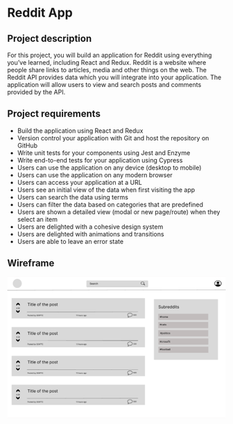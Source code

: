 # Reddit App

## Project description

For this project, you will build an application for Reddit using everything you’ve learned, including React and Redux.
Reddit is a website where people share links to articles, media and other things on the web. The Reddit API provides
data which you will integrate into your application. The application will allow users to view and search posts and
comments provided by the API.


## Project requirements

- Build the application using React and Redux
- Version control your application with Git and host the repository on GitHub
- Write unit tests for your components using Jest and Enzyme
- Write end-to-end tests for your application using Cypress
- Users can use the application on any device (desktop to mobile)
- Users can use the application on any modern browser
- Users can access your application at a URL
- Users see an initial view of the data when first visiting the app
- Users can search the data using terms
- Users can filter the data based on categories that are predefined
- Users are shown a detailed view (modal or new page/route) when they select an item
- Users are delighted with a cohesive design system
- Users are delighted with animations and transitions
- Users are able to leave an error state

## Wireframe

![Wireframe for Reddit App](images/wireframe.png)